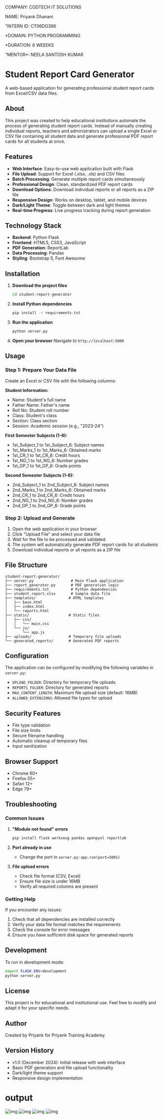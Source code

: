 COMPANY: CODTECH IT SOLUTIONS

NAME: Priyank Dhanani

"INTERN ID: CT06DG396

*DOMAIN: PYTHON PROGRAMMING

*DURATION: 6 WEEEKS

"MENTOR*: NEELA SANTOSH KUMAR

# Student Report Card Generator

A web-based application for generating professional student report cards from Excel/CSV data files.

## About

This project was created to help educational institutions automate the process of generating student report cards. Instead of manually creating individual reports, teachers and administrators can upload a single Excel or CSV file containing all student data and generate professional PDF report cards for all students at once.

## Features

- **Web Interface**: Easy-to-use web application built with Flask
- **File Upload**: Support for Excel (.xlsx, .xls) and CSV files
- **Batch Processing**: Generate multiple report cards simultaneously
- **Professional Design**: Clean, standardized PDF report cards
- **Download Options**: Download individual reports or all reports as a ZIP file
- **Responsive Design**: Works on desktop, tablet, and mobile devices
- **Dark/Light Theme**: Toggle between dark and light themes
- **Real-time Progress**: Live progress tracking during report generation

## Technology Stack

- **Backend**: Python Flask
- **Frontend**: HTML5, CSS3, JavaScript
- **PDF Generation**: ReportLab
- **Data Processing**: Pandas
- **Styling**: Bootstrap 5, Font Awesome

## Installation

1. **Download the project files**
   ```bash
   cd student-report-generator
   ```

2. **Install Python dependencies**
   ```bash
   pip install -r requirements.txt
   ```

3. **Run the application**
   ```bash
   python server.py
   ```

4. **Open your browser**
   Navigate to `http://localhost:5000`

## Usage

### Step 1: Prepare Your Data File

Create an Excel or CSV file with the following columns:

**Student Information:**
- Name: Student's full name
- Father Name: Father's name
- Roll No: Student roll number
- Class: Student's class
- Section: Class section
- Session: Academic session (e.g., "2023-24")

**First Semester Subjects (1-6):**
- 1st_Subject_1 to 1st_Subject_6: Subject names
- 1st_Marks_1 to 1st_Marks_6: Obtained marks
- 1st_CR_1 to 1st_CR_6: Credit hours
- 1st_NG_1 to 1st_NG_6: Number grades
- 1st_GP_1 to 1st_GP_6: Grade points

**Second Semester Subjects (1-6):**
- 2nd_Subject_1 to 2nd_Subject_6: Subject names
- 2nd_Marks_1 to 2nd_Marks_6: Obtained marks
- 2nd_CR_1 to 2nd_CR_6: Credit hours
- 2nd_NG_1 to 2nd_NG_6: Number grades
- 2nd_GP_1 to 2nd_GP_6: Grade points

### Step 2: Upload and Generate

1. Open the web application in your browser
2. Click "Upload File" and select your data file
3. Wait for the file to be processed and validated
4. The system will automatically generate PDF report cards for all students
5. Download individual reports or all reports as a ZIP file

## File Structure

```
student-report-generator/
├── server.py                 # Main Flask application
├── report_generator.py       # PDF generation logic
├── requirements.txt          # Python dependencies
├── student_report.xlsx       # Sample data file
├── templates/               # HTML templates
│   ├── base.html
│   ├── index.html
│   └── reports.html
├── static/                  # Static files
│   ├── css/
│   │   └── main.css
│   └── js/
│       └── app.js
├── uploads/                 # Temporary file uploads
└── generated_reports/       # Generated PDF reports
```

## Configuration

The application can be configured by modifying the following variables in `server.py`:

- `UPLOAD_FOLDER`: Directory for temporary file uploads
- `REPORTS_FOLDER`: Directory for generated reports
- `MAX_CONTENT_LENGTH`: Maximum file upload size (default: 16MB)
- `ALLOWED_EXTENSIONS`: Allowed file types for upload

## Security Features

- File type validation
- File size limits
- Secure filename handling
- Automatic cleanup of temporary files
- Input sanitization

## Browser Support

- Chrome 60+
- Firefox 55+
- Safari 12+
- Edge 79+

## Troubleshooting

### Common Issues

1. **"Module not found" errors**
   ```bash
   pip install flask werkzeug pandas openpyxl reportlab
   ```

2. **Port already in use**
   - Change the port in `server.py`: `app.run(port=5001)`

3. **File upload errors**
   - Check file format (CSV, Excel)
   - Ensure file size is under 16MB
   - Verify all required columns are present

### Getting Help

If you encounter any issues:
1. Check that all dependencies are installed correctly
2. Verify your data file format matches the requirements
3. Check the console for error messages
4. Ensure you have sufficient disk space for generated reports

## Development

To run in development mode:

```bash
export FLASK_ENV=development
python server.py
```

## License

This project is for educational and institutional use. Feel free to modify and adapt it for your specific needs.

## Author

Created by Priyank for Priyank Training Academy.

## Version History

- v1.0 (December 2024): Initial release with web interface
- Basic PDF generation and file upload functionality
- Dark/light theme support
- Responsive design implementation

# output

![img](https://github.com/user-attachments/assets/cc01b4a4-19d7-4668-8030-a4bade6c4927)
![img](https://github.com/user-attachments/assets/7d4f9ad1-6ace-4646-9f75-b093f66b1a7e)
![img](https://github.com/user-attachments/assets/5359b067-9b60-4368-a611-da97b165641c)
![img](https://github.com/user-attachments/assets/149a5a50-db24-4af6-8dfc-4b18bc4563ad)
